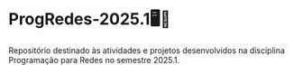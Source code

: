 # ProgRedes-2025.1🖥️🛜

Repositório destinado às atividades e projetos desenvolvidos na disciplina Programação para Redes no semestre 2025.1.

